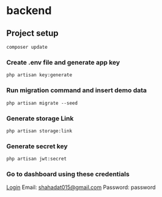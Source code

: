 # backend

## Project setup
```
composer update
```

### Create .env file and generate app key
```
php artisan key:generate
```

### Run migration command and insert demo data
```
php artisan migrate --seed
```

### Generate storage Link
```
php artisan storage:link
```

### Generate secret key
```
php artisan jwt:secret
```

### Go to dashboard using these credentials
[Login](http://localhost:8080/login) Email: shahadat015@gmail.com Password: password
